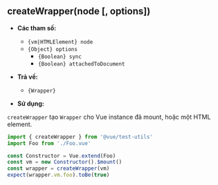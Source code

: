 ## createWrapper(node [, options])

- **Các tham số:**

  - `{vm|HTMLElement} node`
  - `{Object} options`
    - `{Boolean} sync`
    - `{Boolean} attachedToDocument`

- **Trả về:**

  - `{Wrapper}`

- **Sử dụng:**

`createWrapper` tạo `Wrapper` cho Vue instance đã mount, hoặc một HTML element.

```js
import { createWrapper } from '@vue/test-utils'
import Foo from './Foo.vue'

const Constructor = Vue.extend(Foo)
const vm = new Constructor().$mount()
const wrapper = createWrapper(vm)
expect(wrapper.vm.foo).toBe(true)
```
